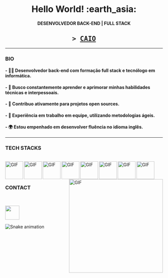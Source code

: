 
<h1 align= "center"><b>Hello World! :earth_asia:</b></h1>


<h4 align= "center"><b>DESENVOLVEDOR BACK-END | FULL STACK</b></h4>


<h2 align="center">
        <samp>&gt; 
                <b><a target="_blank" href="https://www.linkedin.com/in/caio-pinho-a3959b238/">CAIO </a></b>
        </samp>
</h2>

<hr>

### BIO
 <h4> - 👨‍💻 Desenvolvedor back-end com formação full stack e tecnólogo em informática.</h4>
 <h4> - 🧠 Busco constantemente aprender e aprimorar minhas habilidades técnicas e interpessoais.</h4>
 <h4>- 🤝 Contribuo ativamente para projetos open sources.</h4>
 <h4> - 🦾 Experiência em trabalho em equipe, utilizando metodologias ágeis.</h4>
 <h4>- 🌍 Estou empenhado em desenvolver fluência no idioma inglês.</h4>
 
 <hr>
  
### TECH STACKS
<br>

<div align="left">
<img align="left" alt="GIF" src="https://github.com/caiocrf/caiocrf/assets/104791688/888d6273-1947-42cb-8436-827044190718" width="57px" /> 
<img align="left" alt="GIF" src="https://github.com/caiocrf/caiocrf/assets/104791688/88e65f38-0429-4b2c-927a-c19e4e81daa0" width="57px" />
<img align="left" alt="GIF" src="https://github.com/caiocrf/caiocrf/assets/104791688/db0b5f12-1e83-47a6-b95d-b727adb8b267" width="57px" />
 <img align="left" alt="GIF" src="https://github.com/caiocrf/caiocrf/assets/104791688/80dca59f-45d6-4b4c-9bcd-be1ee70f0e65" width="57px" />
<img align="left" alt="GIF" src="https://github.com/caiocrf/caiocrf/assets/104791688/99cd0f22-46db-4eb2-8747-8f5740089640" width="57px" />
<img align="left" alt="GIF" src="https://github.com/caiocrf/caiocrf/assets/104791688/80cf9a03-c548-4392-be52-90ab1de12a94" width="57px" />
<img align="left" alt="GIF" src="https://github.com/caiocrf/caiocrf/assets/104791688/17f79077-b4c9-4830-a0b9-50df8e413599" width="57px" />
<img align="left" alt="GIF" src="https://github.com/caiocrf/caiocrf/assets/104791688/6f90f49b-2bfc-4615-a151-dcff0e6cbcf6" width="57px" />

</div>

<div >
<img align="right" alt="GIF" src="https://github.com/caiocrf/caiocrf/assets/104791688/8b70fa3a-eda8-455b-b676-a7adf73df0d8" width="300px" />
</div>
<br>
<br>
<br>

### CONTACT
<br>

<a target="_blank" href="https://www.linkedin.com/in/caio-pinho-a3959b238/"><img src="https://github.com/caiocrf/caiocrf/assets/104791688/a96ecae4-2f92-45fa-b25a-ba2193e3ea78" width="45px"/></a>

  ![Snake animation](https://github.com/caiocrf/caiocrf/blob/output/github-contribution-grid-snake.svg)
  
 
